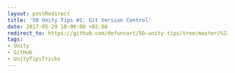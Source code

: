 ```yaml
---
layout: postRedirect
title: '50 Unity Tips #1: Git Version Control'
date: 2017-05-29 10:00:00 +02:00
redirect_to: https://github.com/defuncart/50-unity-tips/tree/master/%2301-GitVersionControl
tags:
- Unity
- GitHub
- UnityTipsTricks
---
```

